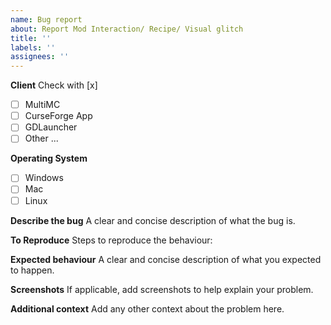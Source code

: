 ```yaml
---
name: Bug report
about: Report Mod Interaction/ Recipe/ Visual glitch
title: ''
labels: ''
assignees: ''
---
```

**Client** Check with [x]
- [ ] MultiMC
- [ ] CurseForge App
- [ ] GDLauncher
- [ ] Other ...

**Operating System**
- [ ] Windows
- [ ] Mac
- [ ] Linux

**Describe the bug**
A clear and concise description of what the bug is.

**To Reproduce**
Steps to reproduce the behaviour:

**Expected behaviour**
A clear and concise description of what you expected to happen.

**Screenshots**
If applicable, add screenshots to help explain your problem.

**Additional context**
Add any other context about the problem here.
